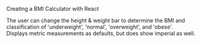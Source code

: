 Creating a BMI Calculator with React

The user can change the height & weight bar to determine the BMI and classification of 'underweight', 'normal', 'overweight', and 'obese'. <br />
Displays metric measurements as defaults, but does show imperial as well. 

